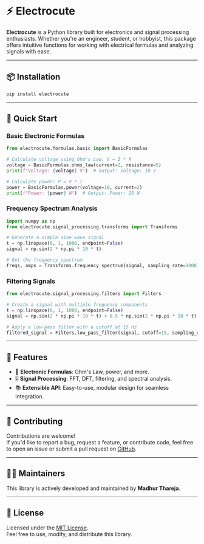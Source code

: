 # ⚡ Electrocute

**Electrocute** is a Python library built for electronics and signal processing enthusiasts. Whether you're an engineer, student, or hobbyist, this package offers intuitive functions for working with electrical formulas and analyzing signals with ease.

---

## 📦 Installation

```bash
pip install electrocute
```

---

## 🚀 Quick Start

### Basic Electronic Formulas

```python
from electrocute.formulas.basic import BasicFormulas

# Calculate voltage using Ohm's Law: V = I * R
voltage = BasicFormulas.ohms_law(current=2, resistance=5)
print(f"Voltage: {voltage} V")  # Output: Voltage: 10 V

# Calculate power: P = V * I
power = BasicFormulas.power(voltage=10, current=2)
print(f"Power: {power} W")  # Output: Power: 20 W
```

### Frequency Spectrum Analysis

```python
import numpy as np
from electrocute.signal_processing.transforms import Transforms

# Generate a simple sine wave signal
t = np.linspace(0, 1, 1000, endpoint=False)
signal = np.sin(2 * np.pi * 10 * t)

# Get the frequency spectrum
freqs, amps = Transforms.frequency_spectrum(signal, sampling_rate=1000)
```

### Filtering Signals

```python
from electrocute.signal_processing.filters import Filters

# Create a signal with multiple frequency components
t = np.linspace(0, 1, 1000, endpoint=False)
signal = np.sin(2 * np.pi * 10 * t) + 0.5 * np.sin(2 * np.pi * 20 * t)

# Apply a low-pass filter with a cutoff at 15 Hz
filtered_signal = Filters.low_pass_filter(signal, cutoff=15, sampling_rate=1000)
```

---

## 🔧 Features

- 📐 **Electronic Formulas**: Ohm's Law, power, and more.
- 🎚️ **Signal Processing**: FFT, DFT, filtering, and spectral analysis.
- 📚 **Extensible API**: Easy-to-use, modular design for seamless integration.

---

## 🤝 Contributing

Contributions are welcome!  
If you'd like to report a bug, request a feature, or contribute code, feel free to open an issue or submit a pull request on [GitHub](https://github.com/madhurthareja/electrocute).

---

## 👨‍💻 Maintainers

This library is actively developed and maintained by **Madhur Thareja**.

---

## 📄 License

Licensed under the [MIT License](https://opensource.org/licenses/MIT).  
Feel free to use, modify, and distribute this library.
